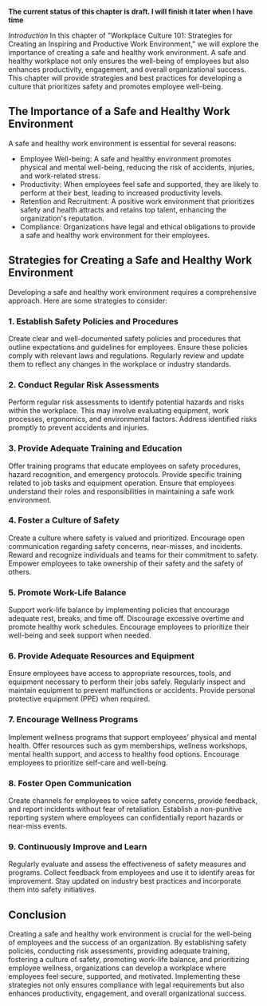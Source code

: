 **The current status of this chapter is draft. I will finish it later when I have time**

*Introduction* In this chapter of "Workplace Culture 101: Strategies for Creating an Inspiring and Productive Work Environment," we will explore the importance of creating a safe and healthy work environment. A safe and healthy workplace not only ensures the well-being of employees but also enhances productivity, engagement, and overall organizational success. This chapter will provide strategies and best practices for developing a culture that prioritizes safety and promotes employee well-being.

The Importance of a Safe and Healthy Work Environment
-----------------------------------------------------

A safe and healthy work environment is essential for several reasons:

* Employee Well-being: A safe and healthy environment promotes physical and mental well-being, reducing the risk of accidents, injuries, and work-related stress.
* Productivity: When employees feel safe and supported, they are likely to perform at their best, leading to increased productivity levels.
* Retention and Recruitment: A positive work environment that prioritizes safety and health attracts and retains top talent, enhancing the organization's reputation.
* Compliance: Organizations have legal and ethical obligations to provide a safe and healthy work environment for their employees.

Strategies for Creating a Safe and Healthy Work Environment
-----------------------------------------------------------

Developing a safe and healthy work environment requires a comprehensive approach. Here are some strategies to consider:

### 1. Establish Safety Policies and Procedures

Create clear and well-documented safety policies and procedures that outline expectations and guidelines for employees. Ensure these policies comply with relevant laws and regulations. Regularly review and update them to reflect any changes in the workplace or industry standards.

### 2. Conduct Regular Risk Assessments

Perform regular risk assessments to identify potential hazards and risks within the workplace. This may involve evaluating equipment, work processes, ergonomics, and environmental factors. Address identified risks promptly to prevent accidents and injuries.

### 3. Provide Adequate Training and Education

Offer training programs that educate employees on safety procedures, hazard recognition, and emergency protocols. Provide specific training related to job tasks and equipment operation. Ensure that employees understand their roles and responsibilities in maintaining a safe work environment.

### 4. Foster a Culture of Safety

Create a culture where safety is valued and prioritized. Encourage open communication regarding safety concerns, near-misses, and incidents. Reward and recognize individuals and teams for their commitment to safety. Empower employees to take ownership of their safety and the safety of others.

### 5. Promote Work-Life Balance

Support work-life balance by implementing policies that encourage adequate rest, breaks, and time off. Discourage excessive overtime and promote healthy work schedules. Encourage employees to prioritize their well-being and seek support when needed.

### 6. Provide Adequate Resources and Equipment

Ensure employees have access to appropriate resources, tools, and equipment necessary to perform their jobs safely. Regularly inspect and maintain equipment to prevent malfunctions or accidents. Provide personal protective equipment (PPE) when required.

### 7. Encourage Wellness Programs

Implement wellness programs that support employees' physical and mental health. Offer resources such as gym memberships, wellness workshops, mental health support, and access to healthy food options. Encourage employees to prioritize self-care and well-being.

### 8. Foster Open Communication

Create channels for employees to voice safety concerns, provide feedback, and report incidents without fear of retaliation. Establish a non-punitive reporting system where employees can confidentially report hazards or near-miss events.

### 9. Continuously Improve and Learn

Regularly evaluate and assess the effectiveness of safety measures and programs. Collect feedback from employees and use it to identify areas for improvement. Stay updated on industry best practices and incorporate them into safety initiatives.

Conclusion
----------

Creating a safe and healthy work environment is crucial for the well-being of employees and the success of an organization. By establishing safety policies, conducting risk assessments, providing adequate training, fostering a culture of safety, promoting work-life balance, and prioritizing employee wellness, organizations can develop a workplace where employees feel secure, supported, and motivated. Implementing these strategies not only ensures compliance with legal requirements but also enhances productivity, engagement, and overall organizational success.

